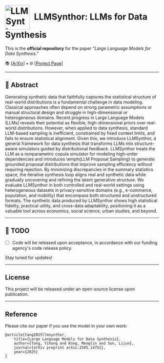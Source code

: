 # <img src="resources/icon.png" alt="LLMSynthor Icon" width="80" style="vertical-align: middle; margin-right: 8px;"/> LLMSynthor: LLMs for Data Synthesis


This is the **official repository** for the paper _"Large Language Models for Data Synthesis."_  

📚 [[ArXiv](https://arxiv.org/pdf/2505.14752)] • 🌐 [[Project Page](https://yihongt.github.io/llmsynthor_web/)]

---

## 📝 Abstract

Generating synthetic data that faithfully captures the statistical structure of real-world distributions is a fundamental challenge in data modeling. Classical approaches often depend on strong parametric assumptions or manual structural design and struggle in high-dimensional or heterogeneous domains. Recent progress in Large Language Models (LLMs) reveals their potential as flexible, high-dimensional priors over real-world distributions. However, when applied to data synthesis, standard LLM-based sampling is inefficient, constrained by fixed context limits, and fails to ensure statistical alignment. Given this, we introduce LLMSynthor, a general framework for data synthesis that transforms LLMs into structure-aware simulators guided by distributional feedback. LLMSynthor treats the LLM as a nonparametric copula simulator for modeling high-order dependencies and introduces \emph{LLM Proposal Sampling} to generate grounded proposal distributions that improve sampling efficiency without requiring rejection. By minimizing discrepancies in the summary statistics space, the iterative synthesis loop aligns real and synthetic data while gradually uncovering and refining the latent generative structure.
We evaluate LLMSynthor in both controlled and real-world settings using heterogeneous datasets in privacy-sensitive domains (e.g., e-commerce, population, and mobility) that encompass both structured and unstructured formats. The synthetic data produced by LLMSynthor shows high statistical fidelity, practical utility, and cross-data adaptability, positioning it as a valuable tool across economics, social science, urban studies, and beyond. 


---

## 🚧 TODO

- [ ] Code will be released upon acceptance, in accordance with our funding agency's code release policy.

Stay tuned for updates!

---

## License

This project will be released under an open-source license upon publication.

---


## Reference

Please cite our paper if you use the model in your own work:
```
@article{tang2025llmsynthor,
    title={Large Language Models for Data Synthesis},
    author={Tang, Yihong and Kong, Menglin and Sun, Lijun},
    journal={arXiv preprint arXiv:2505.14752},
    year={2025}
}
```